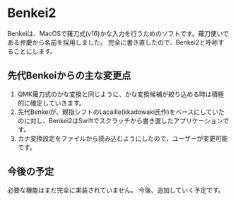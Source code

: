# Benkei2

Benkeiは、MacOSで薙刀式(v16)かな入力を行うためのソフトです。薙刀使いである弁慶から名前を採用しました。
完全に書き直したので、Benkei2と呼称することにします。

## 先代Benkeiからの主な変更点

1. QMK薙刀式のかな変換と同じように、かな変換候補が絞り込める時は積極的に確定していきます。
2. 先代Benkeiが、親指シフトのLacaille(kkadowaki氏作)をベースにしていたのに対し、Benkei2はSwiftでスクラッチから書き直したアプリケーションです。
3. カナ変換設定をファイルから読み込むようにしたので、ユーザーが変更可能です。

## 今後の予定

必要な機能はまだ完全に実装されていません。
今後、追加していく予定です。
